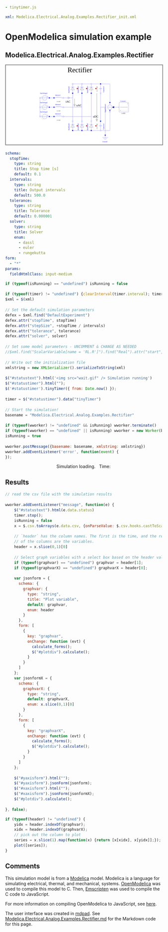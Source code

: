 ```yaml script=scriptloader
- tinytimer.js
```

```yaml script=dataloader
xml: Modelica.Electrical.Analog.Examples.Rectifier_init.xml
```

# OpenModelica simulation example
## Modelica.Electrical.Analog.Examples.Rectifier

<img src="Modelica.Electrical.Analog.Examples.Rectifier.svg" class="pull-right" style="width:540px; background-color:#ffffff; border:2px solid gray" />

```yaml jquery=jsonForm class="form-horizontal" name=frm
schema:
  stopTime:
    type: string
    title: Stop time [s]
    default: 0.1
  intervals:
    type: string
    title: Output intervals
    default: 500.0
  tolerance:
    type: string
    title: Tolerance
    default: 0.000001
  solver:
    type: string
    title: Solver
    enum:
      - dassl
      - euler
      - rungekutta
form:
  - "*"
params:
  fieldHtmlClass: input-medium
```

```js
if (typeof(isRunning) == "undefined") isRunning = false

if (typeof(timer) != "undefined") {clearInterval(timer.interval); timer = null};
$xml = $(xml)

// Set the default simulation parameters
defex = $xml.find("DefaultExperiment")
defex.attr("stopTime", stopTime)
defex.attr("stepSize", +stopTime / intervals)
defex.attr("tolerance", tolerance)
defex.attr("solver", solver)

// Set some model parameters - UNCOMMENT & CHANGE AS NEEDED
//$xml.find("ScalarVariable[name = 'RL.R']").find("Real").attr("start", RL)

// Write out the initialization file
xmlstring = new XMLSerializer().serializeToString(xml)

$("#statustext").html('<img src="wait.gif" /> Simulation running')
$("#statustimer").html("");
$('#statustimer').tinyTimer({ from: Date.now() });

timer = $("#statustimer").data("tinyTimer")

// Start the simulation!
basename = "Modelica.Electrical.Analog.Examples.Rectifier"

if (typeof(wworker) != "undefined" && isRunning) wworker.terminate()
if (typeof(wworker) == "undefined" || isRunning) wworker = new Worker(basename + ".js")
isRunning = true

wworker.postMessage({basename: basename, xmlstring: xmlstring})
wworker.addEventListener('error', function(event) {
});


```

<div id="status" style="text-align:center"><span id="statustext">
Simulation loading</span>. &nbsp Time: <span id="statustimer"> </span></div>


## Results

<div id="yaxisform"> </div>

```js
// read the csv file with the simulation results

wworker.addEventListener("message", function(e) {
    $("#statustext").html(e.data.status)
    timer.stop();
    isRunning = false
    x = $.csv.toArrays(e.data.csv, {onParseValue: $.csv.hooks.castToScalar})

    // `header` has the column names. The first is the time, and the rest
    // of the columns are the variables.
    header = x.slice(0,1)[0]

    // Select graph variables with a select box based on the header values
    if (typeof(graphvar) == "undefined") graphvar = header[1];
    if (typeof(graphvarX) == "undefined") graphvarX = header[0];

    var jsonform = {
      schema: {
        graphvar: {
          type: "string",
          title: "Plot variable",
          default: graphvar,
          enum: header
        }
      },
      form: [
        {
          key: "graphvar",
          onChange: function (evt) {
            calculate_forms();
            $("#plotdiv").calculate();
          }
        }
      ]
    };
    var jsonformX = {
      schema: {
        graphvarX: {
          type: "string",
          default: graphvarX,
          enum: x.slice(0,1)[0]
        }
      },
      form: [
        {
          key: "graphvarX",
          onChange: function (evt) {
            calculate_forms();
            $("#plotdiv").calculate();
          }
        }
      ]
    };

    $("#yaxisform").html("");
    $("#yaxisform").jsonForm(jsonform);
    $("#xaxisform").html("");
    $("#xaxisform").jsonForm(jsonformX);
    $("#plotdiv").calculate();

}, false);

```

```js id=plotdiv
if (typeof(header) != "undefined") {
    yidx = header.indexOf(graphvar);
    xidx = header.indexOf(graphvarX);
    // pick out the column to plot
    series = x.slice(1).map(function(x) {return [x[xidx], x[yidx]];});
    plot([series]);
}
```

<div id="xaxisform" style="left:200px; width:300px; position:relative"> </div>

## Comments

This simulation model is from a [Modelica](http://modelica.org) model.
Modelica is a language for simulating electrical, thermal, and
mechanical, systems. [OpenModelica](http://openmodelica.org) was used
to compile this model to C. Then, [Emscripten](http://emscripten.org/)
was used to compile the C code to JavaScript.

For more information on compiling OpenModelica to JavaScript, see
[here](https://github.com/tshort/openmodelica-javascript).

The user interface was created in
[mdpad](http://tshort.github.io/mdpad/). See
[Modelica.Electrical.Analog.Examples.Rectifier.md](Modelica.Electrical.Analog.Examples.Rectifier.md) for the Markdown code
for this page.
